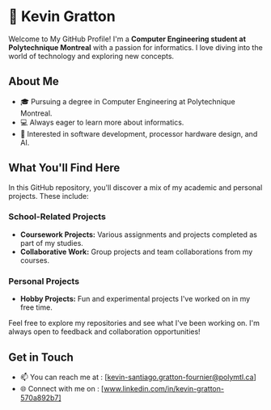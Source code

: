 
# 🎹 Kevin Gratton

Welcome to My GitHub Profile! I'm a **Computer Engineering student at Polytechnique Montreal** with a passion for informatics. I love diving into the world of technology and exploring new concepts.

## About Me

- 🎓 Pursuing a degree in Computer Engineering at Polytechnique Montreal.
- 💻 Always eager to learn more about informatics.
- 🌱 Interested in software development, processor hardware design, and AI.

## What You'll Find Here

In this GitHub repository, you'll discover a mix of my academic and personal projects. These include:

### School-Related Projects

- **Coursework Projects:** Various assignments and projects completed as part of my studies.
- **Collaborative Work:** Group projects and team collaborations from my courses.

### Personal Projects

- **Hobby Projects:** Fun and experimental projects I've worked on in my free time.

Feel free to explore my repositories and see what I've been working on. I'm always open to feedback and collaboration opportunities!

## Get in Touch

- 📫 You can reach me at : [kevin-santiago.gratton-fournier@polymtl.ca]
- 🌐 Connect with me on : [www.linkedin.com/in/kevin-gratton-570a892b7]
